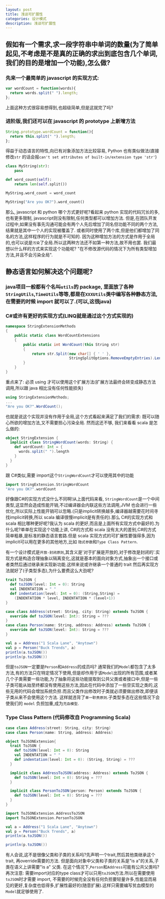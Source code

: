```yaml
---
layout: post
title: 浅谈可扩展性
categories: 设计模式
description: 浅谈可扩展性
---
```


## 假如有一个需求,求一段字符串中单词的数量(为了简单起见,不考虑是不是真的正确的求出到底包含几个单词,我们的目的是增加一个功能),怎么做?

### 先来一个最简单的 javascript 的实现方式:

```javascript
var wordCount = function(words){
  return words.split(" ").length;
};
```

上面这种方式很容易想得到,也超级简单,但是这就完了吗?

### 进阶版,我们还可以在 javascript 的 prototype 上新增方法

```javascript
String.prototype.wordCount = function(){
  return this.split(" ").length;
};
```

得益于动态语言的特性,向已有对象添加方法比较容易, Python 也有类似做法(直接修改`str` 的话会报`can't set attributes of built-in/extension type 'str'`)

```python
class MyString(str):
    pass

def word_count(self):
    return len(self.split())

MyString.word_count = word_count

MyString("Are you OK?").word_count()
```

那么, javascript 和 python 哪个方式更好呢?看起来 python 实现的代码冗长的多,也有更多限制, javascript则没有限制,任何类型都可以增加方法. 但是,在团队开发过程中,如果没有事先沟通可能会有两个人先后增加了同名但功能不同的两个方法,结果就是其中一个人的实现被覆盖了. 或者同时使用了两个库,但是他们都增加了同名的方法,这样程序的行为就是不可知的. 因为这种增加方法的方式是作用于全局的,也可以说是`污染`了全局.所以这两种方法还不如第一种方法,故不用也罢. 我们最想以什么样的方式来实现这个功能呢? "在不修改源代码的情况下为所有类型增加方法,并且不会污染全局".

## 静态语言如何解决这个问题呢?

### java项目一般都有个名叫`utils`的 package, 里面放了各种`StringUtils`,`TimeUtils`等等,都是在`XXXUtils`类中编写各种静态方法,在需要的时候 import 就可以了.(可以,这很java)

### C#或许有更好的实现方式(LINQ就是通过这个方式实现的)

```C#
namespace StringExtensionMethods
{
    public static class WordCountExtensions
    {
        public static int WordCount(this String str)
        {
            return str.Split(new char[] { ' ' },
                             StringSplitOptions.RemoveEmptyEntries).Length;
        }
    }   
}
```

重点来了: 必须 using 才可以使用这个扩展方法(扩展方法最终会转变成静态方法调用,所以跟 java 相比没有任何性能损失)

```C#
using StringExtensionMethods;
...
"Are you OK?".WordCount();
```

也就是说这个实现并没有作用于全局,这个方式看起来满足了我们的需求: 既可以随心所欲的增加方法,又不需要担心污染全局. 然而这还不够, 我们来看看 scala 是怎么做的:

```scala
object StringExtension {
  implicit class StringWordCount(words: String) {
    def wordCount: Int = {
      words.split(" ").length
    }
  }
}
```

跟 C#类似,需要 import这个`StringWordCount`才可以使用其中的功能

```scala
import StringExtension.StringWordCount
"Are you OK?".wordCount
```

好像跟C#的实现方式没什么不同啊!从上面代码来看, `StringWordCount`是一个中间类型,这显然会造成性能开销,不过编译器会内联这些方法调用,JVM 也会进行一些优化,所以实际上性能开销可以忽略.(只是implicit转换越多,编译器越需要花时间寻找implicit转换,所以 scala 编译很慢implicit是有责任的).那么 C#的实现方式和 scala 相比哪种更好呢?我认为 scala 的更好,而且是上面所有实现方式中最好的.为什么呢?单单在实现这个功能上讲, C#的方式和 scala 没有太大的差别,C#的方式简单粗暴,是标准的静态语言套路.但是 scala 实现方式的可扩展性要强得多,因为implicit可以用在更多的其他地方,比如 `隐式参数`和`Type Class Pattern`.

有一个设计模式是`开放-封闭原则`,其含义是'对于扩展是开放的,对于修改是封闭的'.实现方式是构造合理抽象以隔离变化,这就是基本的面向对象方式,抽象出一个接口或者类然后通过继承来实现新功能.这样来说或许继承一个普通的 trait 然后再实现方法就好了(子类型多态),为什么要费这么大劲呢?

```scala
trait ToJSON {
  def toJSON(level: Int = 0): String
  val INDENTATION = " "
  def indentation(level: Int = 0): (String,String) =
    (INDENTATION * level, INDENTATION * (level+1))
}

case class Address(street: String, city: String) extends ToJSON {
  override def toJSON(level: Int): String = ???
}
case class Person(name: String, address: Address) extends ToJSON {
  override def toJSON(level: Int): String = ???
}

val a = Address("1 Scala Lane", "Anytown")
val p = Person("Buck Trends", a)
println(a.toJSON())
println(p.toJSON())
```

但是`toJSON`一定要是`Person`和`Address`的成员吗? 通常我们的`Model`都包含了太多方法,有的方法只在特定情况下使用,但是却作用于该`Model`出现的所有范围,或者某几个子类需要一些功能,为了抽象将这些功能提取到公共父类或者接口中,但是一些子类可能从始至终都没有使用这些方法,因此在代码中添加了一些空实现之类的,这些无用的代码会增加系统负担.而且父类作出修改时子类就必须要做出修改,即便该子类从来不会使用这个方法. 这样就违背了`单一职责原则`.子类型多态在这些情况下会使我们的 `model` 负担加重,成为`充血模型`.

### Type Class Pattern (代码修改自 Programming Scala)

```scala
case class Address(street: String, city: String)
case class Person(name: String, address: Address)

object ToJSONExtension{
  trait ToJSON {
    def toJSON(level: Int = 0): String
    val INDENTATION = " "
    def indentation(level: Int = 0): (String, String) = ???
  }

  implicit class AddressToJSON(address: Address) extends ToJSON {
    def toJSON(level: Int = 0): String = ???
  }

  implicit class PersonToJSON(person: Person) extends ToJSON {
    def toJSON(level: Int = 0): String = ???
  }
}

import ToJSONExtension.AddressToJSON
import ToJSONExtension.PersonToJSON

val a = Address("1 Scala Lane", "Anytown")
val p = Person("Buck Trends", a)
println(a.toJSON())

println(p.toJSON())

```

有人会说,这不是很像父类和子类的关系吗?先声明一个trait,然后其他类继承这个trait, 再override需要的方法. 但是面向对象中父类和子类的关系是"is a"的关系,子类在语义上讲需要"is a" 父类. 在这个情况下,`Person`和`Address`可能有公共父类吗? 再次注意: 需要import对应的type class才可以只用`toJSON`方法.所以在需要使用`toJSON`时才需要 import, 不需要的时候完全没有任何负担要轻量许多,性能显而易见的更好,复杂度也低得多,扩展性最好的(随意扩展).这样只需要编写贫血模型的`Model`就足够使用了.
